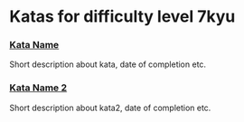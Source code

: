 # Katas for difficulty level 7kyu

### [Kata Name](http://kataURL)
Short description about kata, date of completion etc.

### [Kata Name 2](http://kata2URL)
Short description about kata2, date of completion etc.